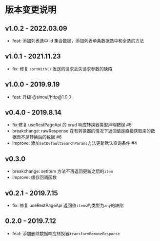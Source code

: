 # 版本变更说明

## v1.0.2 - 2022.03.09

- feat: 添加列表选中 id 集合数据，添加列表单条数据选中和全选的方法

## v1.0.1 - 2021.11.23

- fix: 修复 `sortWith()` 发送的请求丢失请求参数的缺陷

## v1.0.0 - 2019.9.19

- feat: 升级 @sinoui/http@1.0.0

## v0.4.0 - 2019.8.14

- fix:修复 useRestPageApi 的 crud 响应转换器类型声明错误 #5
- breakchange: rawResponse 在有转换器的情况下返回值是直接获取来的数据而不是转换后的数据 #6
- improve: 添加`setDefaultSearchParams`方法更新默认查询条件 #4

## v0.3.0

- breakchange: setItem 方法不再返回更新之后的`item`
- improve: 缓存回调函数

## v0.2.1 - 2019.7.15

- fix: 修复 useRestPageApi 返回值`items`的类型为`any`的缺陷

## 0.2.0 - 2019.7.12

- feat: 添加删除数据响应转换器`transformRemoveResponse`
